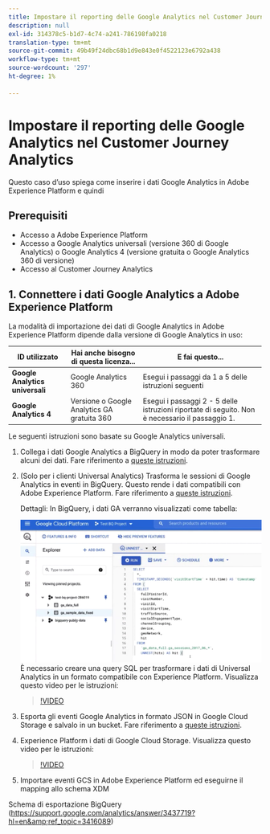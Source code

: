 ```yaml
---
title: Impostare il reporting delle Google Analytics nel Customer Journey Analytics
description: null
exl-id: 314378c5-b1d7-4c74-a241-786198fa0218
translation-type: tm+mt
source-git-commit: 49b49f24dbc68b1d9e843e0f4522123e6792a438
workflow-type: tm+mt
source-wordcount: '297'
ht-degree: 1%

---
```


# Impostare il reporting delle Google Analytics nel Customer Journey Analytics

Questo caso d’uso spiega come inserire i dati Google Analytics in Adobe Experience Platform e quindi

## Prerequisiti

* Accesso a Adobe Experience Platform
* Accesso a Google Analytics universali (versione 360 di Google Analytics) o Google Analytics 4 (versione gratuita o Google Analytics 360 di versione)
* Accesso al Customer Journey Analytics

## 1. Connettere i dati Google Analytics a Adobe Experience Platform

La modalità di importazione dei dati di Google Analytics in Adobe Experience Platform dipende dalla versione di Google Analytics in uso:

| ID utilizzato | Hai anche bisogno di questa licenza... | E fai questo... |
| --- | --- | --- |
| **Google Analytics universali** | Google Analytics 360 | Esegui i passaggi da 1 a 5 delle istruzioni seguenti |
| **Google Analytics 4** | Versione o Google Analytics GA gratuita 360 | Esegui i passaggi 2 - 5 delle istruzioni riportate di seguito. Non è necessario il passaggio 1. |

Le seguenti istruzioni sono basate su Google Analytics universali.

1. Collega i dati Google Analytics a BigQuery in modo da poter trasformare alcuni dei dati.
Fare riferimento a [queste istruzioni](https://support.google.com/analytics/answer/3416092?hl=en).

1. (Solo per i clienti Universal Analytics) Trasforma le sessioni di Google Analytics in eventi in BigQuery.
Questo rende i dati compatibili con Adobe Experience Platform. Fare riferimento a [queste istruzioni](https://support.google.com/analytics/answer/3437618?hl=en).

   Dettagli: In BigQuery, i dati GA verranno visualizzati come tabella:

   ![](assets/ga-bigquery.png)
È necessario creare una query SQL per trasformare i dati di Universal Analytics in un formato compatibile con Experience Platform. Visualizza questo video per le istruzioni:

   >[!VIDEO](https://video.tv.adobe.com/v/332634)

1. Esporta gli eventi Google Analytics in formato JSON in Google Cloud Storage e salvalo in un bucket.
Fare riferimento a [queste istruzioni](https://support.google.com/analytics/answer/3437719?hl=en&amp;ref_topic=3416089).

1. Experience Platform i dati di Google Cloud Storage.
Visualizza questo video per le istruzioni:

   >[!VIDEO](https://video.tv.adobe.com/v/332641)

1. Importare eventi GCS in Adobe Experience Platform ed eseguirne il mapping allo schema XDM

Schema di esportazione BigQuery (https://support.google.com/analytics/answer/3437719?hl=en&amp;ref_topic=3416089)
